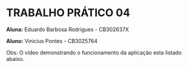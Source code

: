 # TRABALHO PRÁTICO 04

**Aluna:** Eduardo Barbosa Rodrigues - CB302637X

**Aluno:** Vinicius Pontes - CB3025764

Obs: O vídeo demonstrando o funcionamento da aplicação esta listado abaixo.

